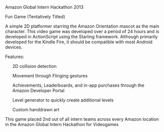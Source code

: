 Amazon Global Intern Hackathon 2013

Fun Game (Tentatively Titled)

A simple 2D platformer starring the Amazon Orientation mascot as the main character. This video game was developed over a period of 24 hours and is developed in ActionScript using the Starling framework. Although primarily developed for the Kindle Fire, it should be compatible with most Android devices.

Features:
<ul>2D collision detection</ul>
<ul>Movement through Flinging gestures</ul>
<ul>Achievements, Leaderboards, and in-app purchases through the Amazon Developer Portal</ul>
<ul>Level generator to quickly create additional levels</ul>
<ul>Custom handdrawn art</ul>

This game placed 2nd out of all intern teams across every Amazon location in the Amazon Global Intern Hackathon for Videogames
